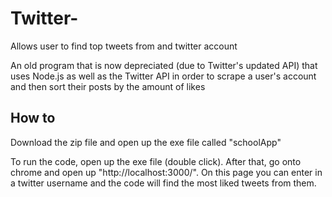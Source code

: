 # Twitter-
Allows user to find top tweets from and twitter account

An old program that is now depreciated (due to Twitter's updated API) that uses Node.js as well as the Twitter API in order to scrape a user's account and then sort their posts by the amount of likes

## How to
Download the zip file and open up the exe file called "schoolApp"

To run the code, open up the exe file (double click). After that, go onto chrome and open up "http://localhost:3000/".
On this page you can enter in a twitter username and the code will find the most liked tweets from them.
